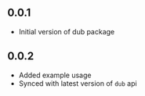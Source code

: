 ## 0.0.1

- Initial version of dub package

## 0.0.2

- Added example usage
- Synced with latest version of `dub` api
